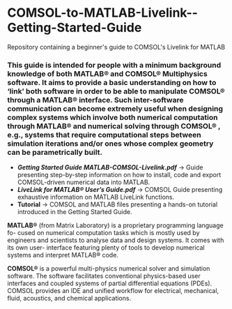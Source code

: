 # COMSOL-to-MATLAB-Livelink--Getting-Started-Guide
Repository containing a beginner's guide to COMSOL's Livelink for MATLAB

### This guide is intended for people with a minimum background knowledge of both MATLAB® and COMSOL® Multiphysics software. It aims to provide a basic understanding on how to ‘link’ both software in order to be able to manipulate COMSOL® through a MATLAB® interface. Such inter-software communication can become extremely useful when designing complex systems which involve both numerical computation through MATLAB® and numerical solving through COMSOL® , e.g., systems that require computational steps between simulation iterations and/or ones whose complex geometry can be parametrically built.

* **_Getting Started Guide MATLAB-COMSOL-Livelink.pdf_** $\rightarrow$ Guide presenting step-by-step information on how to install, code and export COMSOL-driven numerical data into MATLAB.
* **_LiveLink for MATLAB® User’s Guide.pdf_** $\rightarrow$ COMSOL Guide presenting exhaustive information on MATLAB LiveLink functions.
* **Tutorial** $\rightarrow$ COMSOL and MATLAB files presenting a hands-on tutorial introduced in the Getting Started Guide.

**MATLAB®** (from Matrix Laboratory) is a proprietary programming language fo-
cused on numerical computation tasks which is mostly used by engineers and
scientists to analyse data and design systems. It comes with its own user-
interface featuring plenty of tools to develop numerical systems and interpret
MATLAB® code.

**COMSOL®** is a powerful multi-physics numerical solver and simulation software.
The software facilitates conventional physics-based user interfaces and coupled
systems of partial differential equations (PDEs). COMSOL provides an IDE
and unified workflow for electrical, mechanical, fluid, acoustics, and chemical
applications.
